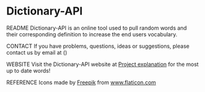 # Dictionary-API

README
Dictionary-API is an online tool used to pull random words and their corresponding definition to increase the end users vocabulary. 

CONTACT
If  you have problems, questions, ideas or suggestions, please contact us by email at ()

WEBSITE
Visit the Dictionary-API website at [Project explanation](https://hardcore-shockley-bfd714.netlify.app/) for the most up to date words!

REFERENCE
Icons made by <a href="https://www.freepik.com" title="Freepik">Freepik</a> from <a href="https://www.flaticon.com/" title="Flaticon">www.flaticon.com</a>